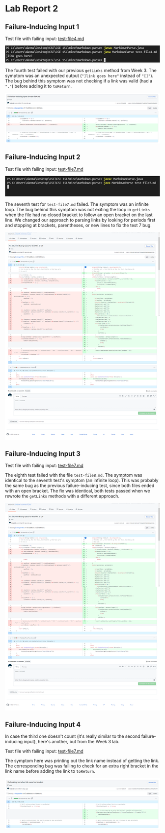 # Lab Report 2

## Failure-Inducing Input 1

Test file with failing input: [test-file4.md](https://github.com/trdavidt/markdown-parse/blob/main/test-file4.md)

![Failure 1](lab-report-2/2-1.png)

The fourth test failed with our previous `getLinks` method from Week 3. The symptom was an unexpected output (`"]link goes here"` instead of `"[]"`). The bug behind this symptom was not checking if a link was valid (had a `"."`) before adding it to `toReturn`.

![Fix 1](lab-report-2/2-2.png)

## Failure-Inducing Input 2

Test file with failing input: [test-file7.md](https://github.com/trdavidt/markdown-parse/blob/main/test-file7.md)

![Failure 2](lab-report-2/2-3.png)

The seventh test for `test-file7.md` failed. The symptom was an infinite loop. The bug behind this symptom was not exiting the loop in `getLinks` when the file had no closed bracket to follow an open bracket on the last line. We changed our approach to parsing links by looking for periods first and stopping at brackets, parentheses, or new lines to fix the test 7 bug.

![Fix 2](lab-report-2/2-4.png)

## Failure-Inducing Input 3

Test file with failing input: [test-file7.md](https://github.com/trdavidt/markdown-parse/blob/main/test-file8.md)

The eighth test failed with the file `test-file8.md`. The symptom was identical to the seventh test's symptom (an infinite loop). This was probably the same bug as the previous failure-inducing test, since both files ended with an open bracket. The fix was identical, both tests passed when we rewrote the `getLinks` methods with a different approach.

![Fix 3](lab-report-2/2-4.png)

## Failure-Inducing Input 4 

In case the third one doesn't count (it's really similar to the second failure-inducing input), here's another, but from the Week 3 lab.

Test file with failing input: [test-file7.md](https://github.com/trdavidt/markdown-parse/blob/main/more-tests.md)

The symptom here was printing out the link name instead of getting the link. The corresponding bug was failing to check for an extra right bracket in the link name before adding the link to `toReturn`.

![Fix 4](lab-report-2/2-6.png)